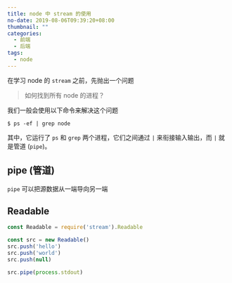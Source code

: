 ```yaml
---
title: node 中 stream 的使用
no-date: 2019-08-06T09:39:20+08:00
thumbnail: ""
categories:
  - 前端
  - 后端
tags:
  - node
---
```


在学习 node 的 `stream` 之前，先抛出一个问题

> 如何找到所有 node 的进程？

我们一般会使用以下命令来解决这个问题

```shell
$ ps -ef | grep node
```

其中，它运行了 `ps` 和 `grep` 两个进程，它们之间通过 `|` 来衔接输入输出，而 `|` 就是管道 (`pipe`)。

## pipe (管道)

`pipe` 可以把源数据从一端导向另一端

## Readable

```javascript
const Readable = require('stream').Readable

const src = new Readable()
src.push('hello')
src.push('world')
src.push(null)

src.pipe(process.stdout)
```
